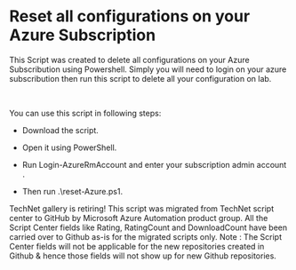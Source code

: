 ﻿Reset all configurations on your Azure Subscription
===================================================

            

This Script was created to delete all configurations on your Azure Subscribution using Powershell. Simply you will need to login on your azure subscribution then run this script to delete all your configuration on lab.

 

You can use this script in following steps:    



  *  Download the script. 
  *  Open it using PowerShell. 
  *  Run Login-AzureRmAccount and enter your subscription admin account .

  *  Then run .\reset-Azure.ps1. 

    
TechNet gallery is retiring! This script was migrated from TechNet script center to GitHub by Microsoft Azure Automation product group. All the Script Center fields like Rating, RatingCount and DownloadCount have been carried over to Github as-is for the migrated scripts only. Note : The Script Center fields will not be applicable for the new repositories created in Github & hence those fields will not show up for new Github repositories.
